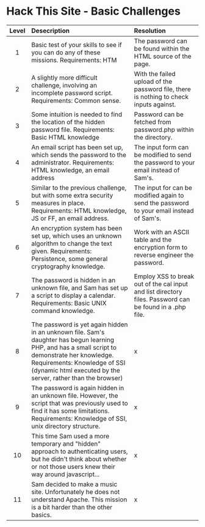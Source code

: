 # Hack This Site - Basic Challenges
| Level | Desecription | Resolution |
| :---: | :--- | :--- |
| 1 | Basic test of your skills to see if you can do any of these missions. Requirements: HTM | The password can be found within the HTML source of the page. |
| 2 | A slightly more difficult challenge, involving an incomplete password script. Requirements: Common sense. | With the failed upload of the password file, there is nothing to check inputs against. |
| 3 | Some intuition is needed to find the location of the hidden password file. Requirements: Basic HTML knowledge | Password can be fetched from password.php within the directory. |
| 4 | An email script has been set up, which sends the password to the administrator. Requirements: HTML knowledge, an email address | The input form can be modified to send the password to your email instead of Sam's. |
| 5 | Similar to the previous challenge, but with some extra security measures in place. Requirements: HTML knowledge, JS or FF, an email address. | The input for can be modified again to send the password to your email instead of Sam's. |
| 6 | An encryption system has been set up, which uses an unknown algorithm to change the text given. Requirements: Persistence, some general cryptography knowledge. | Work with an ASCII table and the encryption form to reverse engineer the password. |
| 7 | The password is hidden in an unknown file, and Sam has set up a script to display a calendar. Requirements: Basic UNIX command knowledge. | Employ XSS to break out of the cal input and list directory files. Password can be found in a .php file. |
| 8 | The password is yet again hidden in an unknown file. Sam's daughter has begun learning PHP, and has a small script to demonstrate her knowledge. Requirements: Knowledge of SSI (dynamic html executed by the server, rather than the browser) | x |
| 9 | The password is again hidden in an unknown file. However, the script that was previously used to find it has some limitations. Requirements: Knowledge of SSI, unix directory structure. | x |
| 10 | This time Sam used a more temporary and "hidden" approach to authenticating users, but he didn't think about whether or not those users knew their way around javascript... | x |
| 11 | Sam decided to make a music site. Unfortunately he does not understand Apache. This mission is a bit harder than the other basics. | x |


